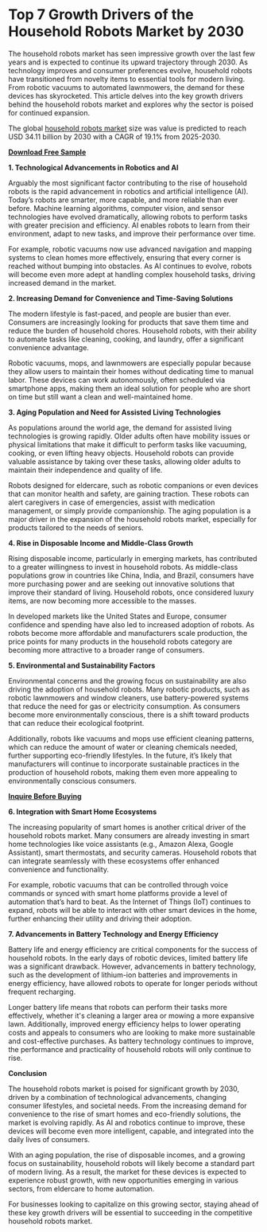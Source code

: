 # Top 7 Growth Drivers of the Household Robots Market by 2030

The household robots market has seen impressive growth over the last few years and is expected to continue its upward trajectory through 2030. As technology improves and consumer preferences evolve, household robots have transitioned from novelty items to essential tools for modern living. From robotic vacuums to automated lawnmowers, the demand for these devices has skyrocketed. This article delves into the key growth drivers behind the household robots market and explores why the sector is poised for continued expansion.

The global [household robots market](https://www.nextmsc.com/report/household-robots-market-se2920) size was value is predicted to reach USD 34.11 billion by 2030 with a CAGR of 19.1% from 2025-2030.

[**Download Free Sample**](https://www.nextmsc.com/household-robots-market-se2920/request-sample)

**1. Technological Advancements in Robotics and AI**

Arguably the most significant factor contributing to the rise of household robots is the rapid advancement in robotics and artificial intelligence (AI). Today’s robots are smarter, more capable, and more reliable than ever before. Machine learning algorithms, computer vision, and sensor technologies have evolved dramatically, allowing robots to perform tasks with greater precision and efficiency. AI enables robots to learn from their environment, adapt to new tasks, and improve their performance over time.

For example, robotic vacuums now use advanced navigation and mapping systems to clean homes more effectively, ensuring that every corner is reached without bumping into obstacles. As AI continues to evolve, robots will become even more adept at handling complex household tasks, driving increased demand in the market.

**2. Increasing Demand for Convenience and Time-Saving Solutions**

The modern lifestyle is fast-paced, and people are busier than ever. Consumers are increasingly looking for products that save them time and reduce the burden of household chores. Household robots, with their ability to automate tasks like cleaning, cooking, and laundry, offer a significant convenience advantage.

Robotic vacuums, mops, and lawnmowers are especially popular because they allow users to maintain their homes without dedicating time to manual labor. These devices can work autonomously, often scheduled via smartphone apps, making them an ideal solution for people who are short on time but still want a clean and well-maintained home.

**3. Aging Population and Need for Assisted Living Technologies**

As populations around the world age, the demand for assisted living technologies is growing rapidly. Older adults often have mobility issues or physical limitations that make it difficult to perform tasks like vacuuming, cooking, or even lifting heavy objects. Household robots can provide valuable assistance by taking over these tasks, allowing older adults to maintain their independence and quality of life.

Robots designed for eldercare, such as robotic companions or even devices that can monitor health and safety, are gaining traction. These robots can alert caregivers in case of emergencies, assist with medication management, or simply provide companionship. The aging population is a major driver in the expansion of the household robots market, especially for products tailored to the needs of seniors.

**4. Rise in Disposable Income and Middle-Class Growth**

Rising disposable income, particularly in emerging markets, has contributed to a greater willingness to invest in household robots. As middle-class populations grow in countries like China, India, and Brazil, consumers have more purchasing power and are seeking out innovative solutions that improve their standard of living. Household robots, once considered luxury items, are now becoming more accessible to the masses.

In developed markets like the United States and Europe, consumer confidence and spending have also led to increased adoption of robots. As robots become more affordable and manufacturers scale production, the price points for many products in the household robots category are becoming more attractive to a broader range of consumers.

**5. Environmental and Sustainability Factors**

Environmental concerns and the growing focus on sustainability are also driving the adoption of household robots. Many robotic products, such as robotic lawnmowers and window cleaners, use battery-powered systems that reduce the need for gas or electricity consumption. As consumers become more environmentally conscious, there is a shift toward products that can reduce their ecological footprint.

Additionally, robots like vacuums and mops use efficient cleaning patterns, which can reduce the amount of water or cleaning chemicals needed, further supporting eco-friendly lifestyles. In the future, it’s likely that manufacturers will continue to incorporate sustainable practices in the production of household robots, making them even more appealing to environmentally conscious consumers.

[**Inquire Before Buying**](https://www.nextmsc.com/household-robots-market-se2920/inquire-before-buying)

**6. Integration with Smart Home Ecosystems**

The increasing popularity of smart homes is another critical driver of the household robots market. Many consumers are already investing in smart home technologies like voice assistants (e.g., Amazon Alexa, Google Assistant), smart thermostats, and security cameras. Household robots that can integrate seamlessly with these ecosystems offer enhanced convenience and functionality.

For example, robotic vacuums that can be controlled through voice commands or synced with smart home platforms provide a level of automation that’s hard to beat. As the Internet of Things (IoT) continues to expand, robots will be able to interact with other smart devices in the home, further enhancing their utility and driving their adoption.

**7. Advancements in Battery Technology and Energy Efficiency**

Battery life and energy efficiency are critical components for the success of household robots. In the early days of robotic devices, limited battery life was a significant drawback. However, advancements in battery technology, such as the development of lithium-ion batteries and improvements in energy efficiency, have allowed robots to operate for longer periods without frequent recharging.

Longer battery life means that robots can perform their tasks more effectively, whether it's cleaning a larger area or mowing a more expansive lawn. Additionally, improved energy efficiency helps to lower operating costs and appeals to consumers who are looking to make more sustainable and cost-effective purchases. As battery technology continues to improve, the performance and practicality of household robots will only continue to rise.

**Conclusion**

The household robots market is poised for significant growth by 2030, driven by a combination of technological advancements, changing consumer lifestyles, and societal needs. From the increasing demand for convenience to the rise of smart homes and eco-friendly solutions, the market is evolving rapidly. As AI and robotics continue to improve, these devices will become even more intelligent, capable, and integrated into the daily lives of consumers.

With an aging population, the rise of disposable incomes, and a growing focus on sustainability, household robots will likely become a standard part of modern living. As a result, the market for these devices is expected to experience robust growth, with new opportunities emerging in various sectors, from eldercare to home automation.

For businesses looking to capitalize on this growing sector, staying ahead of these key growth drivers will be essential to succeeding in the competitive household robots market.
